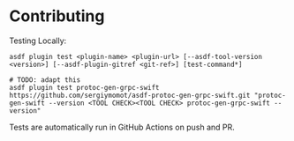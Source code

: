 # Contributing

Testing Locally:

```shell
asdf plugin test <plugin-name> <plugin-url> [--asdf-tool-version <version>] [--asdf-plugin-gitref <git-ref>] [test-command*]

# TODO: adapt this
asdf plugin test protoc-gen-grpc-swift https://github.com/sergiymomot/asdf-protoc-gen-grpc-swift.git "protoc-gen-swift --version <TOOL CHECK><TOOL CHECK> protoc-gen-grpc-swift --version"
```

Tests are automatically run in GitHub Actions on push and PR.
